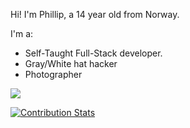Hi! I'm Phillip, a 14 year old from Norway.

I'm a:
- Self-Taught Full-Stack developer.
- Gray/White hat hacker
- Photographer

![](https://komarev.com/ghpvc/?username=vtolvr)

[![Contribution Stats](https://github-contribution-stats.vercel.app/api/?username=vtolvr)](https://philliphat.com)

